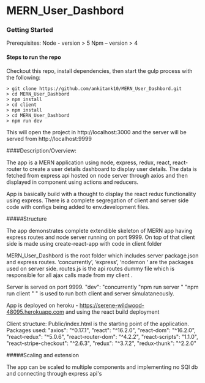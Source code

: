 # MERN_User_Dashbord


### Getting Started

Prerequisites:
Node  - version > 5
Npm – version > 4


#### Steps to run the repo
Checkout this repo, install dependencies, then start the gulp process with the following:

```
> git clone https://github.com/ankitank10/MERN_User_Dashbord.git
> cd MERN_User_Dashbord
> npm install
> cd client
> npm install
> cd MERN_User_Dashbord
> npm run dev
```

This will open the project in http://localhost:3000 and the server will be served from http://localhost:9999

####Description/Overview:

The app is a MERN application using node, express, redux, react, react-router to create a user details dashboard to display user details.
The data is fetched from express api hosted on node server through axios and then displayed in component using actions and reducers.

App is basically build with a thought to display the react redux functionality using express. There is a complete segregation of client and server side code with configs being added to env.development files.



#####Structure

The app demonstrates complete extendible skeleton of MERN app having express routes and node server running on port 9999. 
On top of that client side is made using create-react-app with code in client folder

MERN_User_Dashbord is the root folder which includes server package.json and express routes. ‘concurrently’, ‘express’, ‘nodemon ‘ are the packages used on server side.
routes.js is the api routes dummy file which is responsible for all ajax calls made from my client .



Server is served on port 9999. 
"dev": "concurrently \"npm run server \" \"npm run client \" "
is used to run both client and server simulataneously.

App is deployed on heroku - https://serene-wildwood-48095.herokuapp.com and using the react build deployment

Client structure:
Public/index.html is the starting point of the application.
Packages used:
    "axios": "^0.17.1",
    "react": "^16.2.0",
    "react-dom": "^16.2.0",
    "react-redux": "^5.0.6",
    "react-router-dom": "^4.2.2",
    "react-scripts": "1.1.0",
    "react-stripe-checkout": "^2.6.3",
    "redux": "^3.7.2",
    "redux-thunk": "^2.2.0"

 #####Scaling and extension
 
 The app can be scaled to multiple components and implementing no SQl db and connecting through express api's

